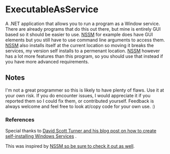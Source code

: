 # ExecutableAsService
A .NET application that allows you to run a program as a Window service.
There are already programs that do this out there, but mine is entirely GUI based so it should be easier to use.
[NSSM] for example does have GUI elements but you still have to use command line arguments to access them.
[NSSM] also installs itself at the current location so moving it breaks the services, my version self installs to a permenant location.
[NSSM] however has a lot more features than this program, so you should use that instead if you have more advanced requirements.

## Notes

I'm not a great programmer so this is likely to have plenty of flaws. Use it at your own risk.
If you do encounter issues, I would appreciate it if you reported them so I could fix them, or contributed yourself.
Feedback is always welcome and feel free to look at/copy code for your own use. :)

### References

Special thanks to [David Scott Turner and his blog post on how to create self-installing Windows Services](http://thedavejay.blogspot.co.uk/2012/04/self-installing-c-windows-service-safe.html?m=1) .

This was inspired by [NSSM so be sure to check it out as well](http://www.nssm.cc/).

[NSSM]: http://www.nssm.cc/

